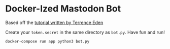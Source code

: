 # Docker-Ized Mastodon Bot


Based off the [tutorial written by Terrence Eden](https://shkspr.mobi/blog/2018/08/easy-guide-to-building-mastodon-bots/)

Create your `token.secret` in the same directory as `bot.py`. Have fun and run!

```
docker-compose run app python3 bot.py
```
